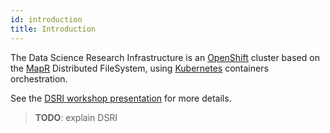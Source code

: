 ```yaml
---
id: introduction
title: Introduction
---
```


The Data Science Research Infrastructure is an [OpenShift](https://www.openshift.com/) cluster based on the [MapR](https://mapr.com/) Distributed FileSystem, using [Kubernetes](https://kubernetes.io/) containers orchestration.

See the [DSRI workshop presentation](/dsri-documentation/resource/dsri_openshift_workshop.pdf) for more details.

> **TODO**: explain DSRI

